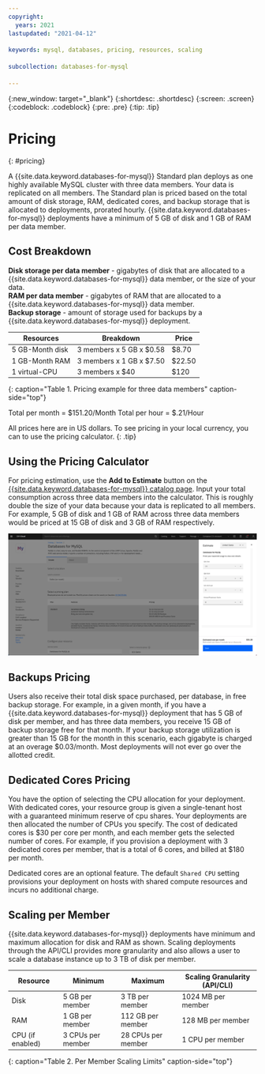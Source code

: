 ```yaml
---
copyright:
  years: 2021
lastupdated: "2021-04-12"

keywords: mysql, databases, pricing, resources, scaling

subcollection: databases-for-mysql

---
```


{:new_window: target="_blank"}
{:shortdesc: .shortdesc}
{:screen: .screen}
{:codeblock: .codeblock}
{:pre: .pre}
{:tip: .tip}


# Pricing
{: #pricing}

A {{site.data.keyword.databases-for-mysql}} Standard plan deploys as one highly available MySQL cluster with three data members. Your data is replicated on all members. The Standard plan is priced based on the total amount of disk storage, RAM, dedicated cores, and backup storage that is allocated to deployments, prorated hourly. {{site.data.keyword.databases-for-mysql}} deployments have a minimum of 5 GB of disk and 1 GB of RAM per data member.

## Cost Breakdown

**Disk storage per data member** - gigabytes of disk that are allocated to a {{site.data.keyword.databases-for-mysql}} data member, or the size of your data.  
**RAM per data member** - gigabytes of RAM that are allocated to a {{site.data.keyword.databases-for-mysql}} data member.  
**Backup storage** - amount of storage used for backups by a {{site.data.keyword.databases-for-mysql}} deployment. 

Resources | Breakdown | Price
-------|-------|-------
5 GB-Month disk | 3 members x 5 GB x $0.58 | $8.70
1 GB-Month RAM | 3 members x 1 GB  x $7.50 | $22.50
1 virtual-CPU | 3 members x $40 | $120
{: caption="Table 1. Pricing example for three data members" caption-side="top"}

Total per month = $151.20/Month
Total per hour = $.21/Hour

All prices here are in US dollars. To see pricing in your local currency, you can to use the pricing calculator.
{: .tip}

## Using the Pricing Calculator

For pricing estimation, use the **Add to Estimate** button on the [{{site.data.keyword.databases-for-mysql}} catalog page](https://cloud.ibm.com/catalog/databases-for-mysql). Input your total consumption across three data members into the calculator. This is roughly double the size of your data because your data is replicated to all members. For example, 5 GB of disk and 1 GB of RAM across three data members would be priced at 15 GB of disk and 3 GB of RAM respectively. 

![Pricing calculator estimation with 5 GB of disk and 1 GB of RAM, per member](images/pricing-calc-mysql.png)

## Backups Pricing

Users also receive their total disk space purchased, per database, in free backup storage. For example, in a given month, if you have a {{site.data.keyword.databases-for-mysql}} deployment that has 5 GB of disk per member, and has three data members, you receive 15 GB of backup storage free for that month. If your backup storage utilization is greater than 15 GB for the month in this scenario, each gigabyte is charged at an overage $0.03/month. Most deployments will not ever go over the allotted credit.

## Dedicated Cores Pricing

You have the option of selecting the CPU allocation for your deployment. With dedicated cores, your resource group is given a single-tenant host with a guaranteed minimum reserve of cpu shares. Your deployments are then allocated the number of CPUs you specify. The cost of dedicated cores is $30 per core per month, and each member gets the selected number of cores. For example, if you provision a deployment with 3 dedicated cores per member, that is a total of 6 cores, and billed at $180 per month. 

Dedicated cores are an optional feature. The default `Shared CPU` setting provisions your deployment on hosts with shared compute resources and incurs no additional charge.

## Scaling per Member

{{site.data.keyword.databases-for-mysql}} deployments have minimum and maximum allocation for disk and RAM as shown. Scaling deployments through the API/CLI provides more granularity and also allows a user to scale a database instance up to 3 TB of disk per member.

Resource | Minimum | Maximum | Scaling Granularity (API/CLI)
----------|-----|-----|-------
Disk | 5 GB per member | 3 TB per member | 1024 MB per member
RAM | 1 GB per member | 112 GB per member | 128 MB per member
CPU (if enabled) | 3 CPUs per member | 28 CPUs per member| 1 CPU per member
{: caption="Table 2. Per Member Scaling Limits" caption-side="top"}

